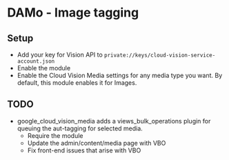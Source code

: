 # DAMo - Image tagging

## Setup

- Add your key for Vision API to `private://keys/cloud-vision-service-account.json`
- Enable the module
- Enable the Cloud Vision Media settings for any media type you want. By default, this module enables it for Images.

## TODO

- google_cloud_vision_media adds a views_bulk_operations plugin for queuing the aut-tagging for selected media.
    - Require the module
    - Update the admin/content/media page with VBO
    - Fix front-end issues that arise with VBO 
